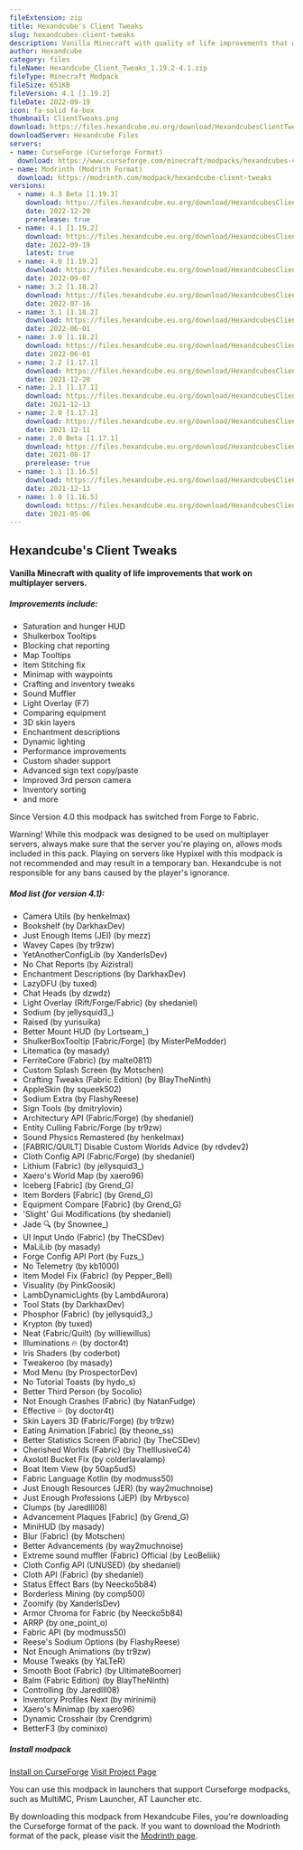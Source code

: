 ```yaml
---
fileExtension: zip
title: Hexandcube's Client Tweaks
slug: hexandcubes-client-tweaks
description: Vanilla Minecraft with quality of life improvements that work on multiplayer servers.
author: Hexandcube
category: files
fileName: Hexandcube_Client_Tweaks_1.19.2-4.1.zip
fileType: Minecraft Modpack
fileSize: 651KB
fileVersion: 4.1 [1.19.2]
fileDate: 2022-09-19
icon: fa-solid fa-box
thumbnail: ClientTweaks.png
download: https://files.hexandcube.eu.org/download/HexandcubesClientTweaks/Hexandcube_Client_Tweaks_1.19.2-4.1.zip
downloadServer: Hexandcube Files
servers:
- name: CurseForge (Curseforge Format)
  download: https://www.curseforge.com/minecraft/modpacks/hexandcubes-client-tweaks
- name: Modrinth (Modrith Format)
  download: https://modrinth.com/modpack/hexandcube-client-tweaks
versions:
  - name: 4.3 Beta [1.19.3]
    download: https://files.hexandcube.eu.org/download/HexandcubesClientTweaks/Hexandcube_Client_Tweaks_1.19.3-4.2_Beta.zip
    date: 2022-12-20
    prerelease: true
  - name: 4.1 [1.19.2]
    download: https://files.hexandcube.eu.org/download/HexandcubesClientTweaks/Hexandcube_Client_Tweaks_1.19.2-4.1.zip
    date: 2022-09-19
    latest: true
  - name: 4.0 [1.19.2]
    download: https://files.hexandcube.eu.org/download/HexandcubesClientTweaks/Hexandcube_Client_Tweaks_1.19.2-4.0.zip
    date: 2022-09-07
  - name: 3.2 [1.18.2]
    download: https://files.hexandcube.eu.org/download/HexandcubesClientTweaks/Hexandcube_Client_Tweaks_1.18.2-3.2.zip
    date: 2022-07-16
  - name: 3.1 [1.18.2]
    download: https://files.hexandcube.eu.org/download/HexandcubesClientTweaks/Hexandcube_Client_Tweaks_1.18.2-3.1.zip
    date: 2022-06-01
  - name: 3.0 [1.18.2]
    download: https://files.hexandcube.eu.org/download/HexandcubesClientTweaks/Hexandcube_Client_Tweaks_1.18.2-3.0.zip
    date: 2022-06-01
  - name: 2.2 [1.17.1]
    download: https://files.hexandcube.eu.org/download/HexandcubesClientTweaks/Hexandcube_Client_Tweaks_1.17.1-2.2.zip
    date: 2021-12-20
  - name: 2.1 [1.17.1]
    download: https://files.hexandcube.eu.org/download/HexandcubesClientTweaks/Hexandcube_Client_Tweaks_1.17.1-2.1.zip
    date: 2021-12-13
  - name: 2.0 [1.17.1]
    download: https://files.hexandcube.eu.org/download/HexandcubesClientTweaks/Hexandcube_Client_Tweaks_1.17.1-2.0.zip
    date: 2021-12-11
  - name: 2.0 Beta [1.17.1]
    download: https://files.hexandcube.eu.org/download/HexandcubesClientTweaks/Hexandcube_Client_Tweaks_1.17.1-2.0_Beta.zip
    date: 2021-08-17
    prerelease: true
  - name: 1.1 [1.16.5]
    download: https://files.hexandcube.eu.org/download/HexandcubesClientTweaks/Hexandcube_Client_Tweaks_1.16.5-1.1.zip
    date: 2021-12-13
  - name: 1.0 [1.16.5]
    download: https://files.hexandcube.eu.org/download/HexandcubesClientTweaks/Hexandcube_Client_Tweaks_1.16.5-1.0.zip
    date: 2021-05-06
---
```


## Hexandcube's Client Tweaks
#### Vanilla Minecraft with quality of life improvements that work on multiplayer servers.

##### Improvements include:

* Saturation and hunger HUD
* Shulkerbox Tooltips
* Blocking chat reporting
* Map Tooltips
* Item Stitching fix
* Minimap with waypoints
* Crafting and inventory tweaks
* Sound Muffler
* Light Overlay (F7)
* Comparing equipment
* 3D skin layers
* Enchantment descriptions
* Dynamic lighting
* Performance improvements
* Custom shader support
* Advanced sign text copy/paste
* Improved 3rd person camera
* Inventory sorting
* and more

Since Version 4.0 this modpack has switched from Forge to Fabric.

Warning! While this modpack was designed to be used on multiplayer servers, always make sure that the server you're
playing on, allows mods included in this pack. Playing on servers like Hypixel with this modpack is not recommended and may result
in a temporary ban. Hexandcube is not responsible for any bans caused by the player's ignorance.

##### Mod list (for version 4.1):

* Camera Utils (by henkelmax)
* Bookshelf (by DarkhaxDev)
* Just Enough Items (JEI) (by mezz)
* Wavey Capes (by tr9zw)
* YetAnotherConfigLib (by XanderIsDev)
* No Chat Reports (by Aizistral)
* Enchantment Descriptions (by DarkhaxDev)
* LazyDFU (by tuxed)
* Chat Heads (by dzwdz)
* Light Overlay (Rift/Forge/Fabric) (by shedaniel)
* Sodium (by jellysquid3_)
* Raised (by yurisuika)
* Better Mount HUD (by Lortseam_)
* ShulkerBoxTooltip \[Fabric/Forge] (by MisterPeModder)
* Litematica (by masady)
* FerriteCore (Fabric) (by malte0811)
* Custom Splash Screen (by Motschen)
* Crafting Tweaks (Fabric Edition) (by BlayTheNinth)
* AppleSkin (by squeek502)
* Sodium Extra (by FlashyReese)
* Sign Tools (by dmitrylovin)
* Architectury API (Fabric/Forge) (by shedaniel)
* Entity Culling Fabric/Forge (by tr9zw)
* Sound Physics Remastered (by henkelmax)
* \[FABRIC/QUILT] Disable Custom Worlds Advice (by rdvdev2)
* Cloth Config API (Fabric/Forge) (by shedaniel)
* Lithium (Fabric) (by jellysquid3_)
* Xaero's World Map (by xaero96)
* Iceberg \[Fabric] (by Grend_G)
* Item Borders \[Fabric] (by Grend_G)
* Equipment Compare \[Fabric] (by Grend_G)
* 'Slight' Gui Modifications (by shedaniel)
* Jade 🔍 (by Snownee_)
* UI Input Undo (Fabric) (by TheCSDev)
* MaLiLib (by masady)
* Forge Config API Port (by Fuzs_)
* No Telemetry (by kb1000)
* Item Model Fix (Fabric) (by Pepper_Bell)
* Visuality (by PinkGoosik)
* LambDynamicLights (by LambdAurora)
* Tool Stats (by DarkhaxDev)
* Phosphor (Fabric) (by jellysquid3_)
* Krypton (by tuxed)
* Neat (Fabric/Quilt) (by williewillus)
* Illuminations 🔥 (by doctor4t)
* Iris Shaders (by coderbot)
* Tweakeroo (by masady)
* Mod Menu (by ProspectorDev)
* No Tutorial Toasts (by hydo_s)
* Better Third Person (by Socolio)
* Not Enough Crashes (Fabric) (by NatanFudge)
* Effective 💦 (by doctor4t)
* Skin Layers 3D (Fabric/Forge) (by tr9zw)
* Eating Animation \[Fabric] (by theone_ss)
* Better Statistics Screen (Fabric) (by TheCSDev)
* Cherished Worlds (Fabric) (by TheIllusiveC4)
* Axolotl Bucket Fix (by colderlavalamp)
* Boat Item View (by 50ap5ud5)
* Fabric Language Kotlin (by modmuss50)
* Just Enough Resources (JER) (by way2muchnoise)
* Just Enough Professions (JEP) (by Mrbysco)
* Clumps (by Jaredlll08)
* Advancement Plaques \[Fabric] (by Grend_G)
* MiniHUD (by masady)
* Blur (Fabric) (by Motschen)
* Better Advancements (by way2muchnoise)
* Extreme sound muffler (Fabric) Official (by LeoBeliik)
* Cloth Config API (UNUSED) (by shedaniel)
* Cloth API (Fabric) (by shedaniel)
* Status Effect Bars (by Neecko5b84)
* Borderless Mining (by comp500)
* Zoomify (by XanderIsDev)
* Armor Chroma for Fabric (by Neecko5b84)
* ARRP (by one_point_o)
* Fabric API (by modmuss50)
* Reese's Sodium Options (by FlashyReese)
* Not Enough Animations (by tr9zw)
* Mouse Tweaks (by YaLTeR)
* Smooth Boot (Fabric) (by UltimateBoomer)
* Balm (Fabric Edition) (by BlayTheNinth)
* Controlling (by Jaredlll08)
* Inventory Profiles Next (by mirinimi)
* Xaero's Minimap (by xaero96)
* Dynamic Crosshair (by Crendgrim)
* BetterF3 (by cominixo)

##### Install modpack

<a class="btn btn-inverted" href="https://www.curseforge.com/minecraft/modpacks/hexandcubes-client-tweaks/download/3996942?client=y" target="_blank"><i class="fas fa-fire"></i> Install on CurseForge</a>
<a class="btn" href="https://www.curseforge.com/minecraft/modpacks/hexandcubes-client-tweaks" target="_blank"><i class="fas fa-external-link-alt"></i> Visit Project Page</a>

You can use this modpack in launchers that support Curseforge modpacks, such as MultiMC, Prism Launcher, AT Launcher etc.

By downloading this modpack from Hexandcube Files, you're downloading the Curseforge format of the pack.
If you want to download the Modrinth format of the pack, please visit the [Modrinth page](https://modrinth.com/modpack/hexandcube-client-tweaks).
